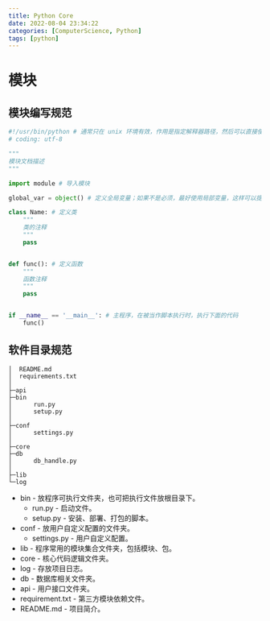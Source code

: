 ```yaml
---
title: Python Core
date: 2022-08-04 23:34:22
categories: [ComputerScience, Python]
tags: [python]
---
```


# 模块

## 模块编写规范

```python
#!/usr/bin/python # 通常只在 unix 环境有效，作用是指定解释器路径，然后可以直接使用脚本名来执行，不需要在前面调用解释器
# coding: utf-8

"""
模块文档描述
"""

import module # 导入模块

global_var = object() # 定义全局变量；如果不是必须，最好使用局部变量，这样可以提高代码的维护性，同时节省内存提高性能

class Name: # 定义类
    """
    类的注释
    """
    pass


def func(): # 定义函数
    """
    函数注释
    """
    pass


if __name__ == '__main__': # 主程序，在被当作脚本执行时，执行下面的代码
    func()
```

## 软件目录规范

```
│  README.md
│  requirements.txt
│
├─api
├─bin
│      run.py
│      setup.py
│
├─conf
│      settings.py
│
├─core
├─db
│      db_handle.py
│
├─lib
└─log
```

- bin - 放程序可执行文件夹，也可把执行文件放根目录下。
  - run.py - 启动文件。
  - setup.py - 安装、部署、打包的脚本。
- conf - 放用户自定义配置的文件夹。
  - settings.py - 用户自定义配置。
- lib - 程序常用的模块集合文件夹，包括模块、包。
- core - 核心代码逻辑文件夹。
- log - 存放项目日志。
- db - 数据库相关文件夹。
- api - 用户接口文件夹。
- requirement.txt - 第三方模块依赖文件。
- README.md - 项目简介。
